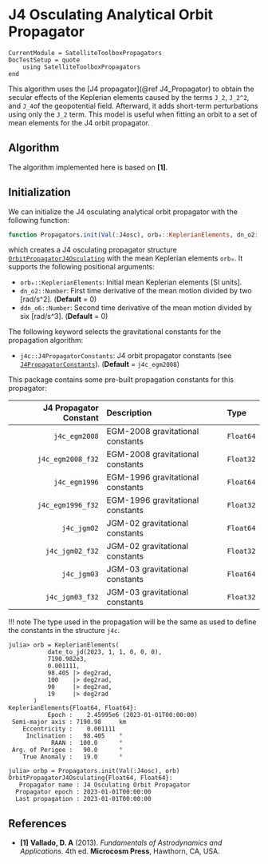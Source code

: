 J4 Osculating Analytical Orbit Propagator
=========================================

```@meta
CurrentModule = SatelliteToolboxPropagators
DocTestSetup = quote
    using SatelliteToolboxPropagators
end
```

This algorithm uses the [J4 propagator](@ref J4_Propagator) to obtain the secular effects of
the Keplerian elements caused by the terms ``J_2``, ``J_2^2``, and ``J_4``of the
geopotential field. Afterward, it adds short-term perturbations using only the ``J_2`` term.
This model is useful when fitting an orbit to a set of mean elements for the J4 orbit
propagator.

## Algorithm

The algorithm implemented here is based on **[1]**.

## Initialization

We can initialize the J4 osculating analytical orbit propagator with the following function:

```julia
function Propagators.init(Val(:J4osc), orb₀::KeplerianElements, dn_o2::Number = 0, ddn_o6::Number = 0; kwargs...)
```

which creates a J4 osculating propagator structure [`OrbitPropagatorJ4Osculating`](@ref)
with the mean Keplerian elements `orb₀`. It supports the following positional arguments:

- `orb₀::KeplerianElements`: Initial mean Keplerian elements [SI units].
- `dn_o2::Number`: First time derivative of the mean motion divided by two [rad/s^2].
    (**Default** = 0)
- `ddn_o6::Number`: Second time derivative of the mean motion divided by six [rad/s^3].
    (**Default** = 0)
    
The following keyword selects the gravitational constants for the propagation algorithm:

- `j4c::J4PropagatorConstants`: J4 orbit propagator constants (see
  [`J4PropagatorConstants`](@ref)). (**Default** = `j4c_egm2008`)

This package contains some pre-built propagation constants for this propagator:

| **J4 Propagator Constant** | **Description**                  | **Type**  |
|---------------------------:|:---------------------------------|:----------|
|              `j4c_egm2008` | EGM-2008 gravitational constants | `Float64` |
|          `j4c_egm2008_f32` | EGM-2008 gravitational constants | `Float32` |
|              `j4c_egm1996` | EGM-1996 gravitational constants | `Float64` |
|          `j4c_egm1996_f32` | EGM-1996 gravitational constants | `Float32` |
|                `j4c_jgm02` | JGM-02 gravitational constants   | `Float64` |
|            `j4c_jgm02_f32` | JGM-02 gravitational constants   | `Float32` |
|                `j4c_jgm03` | JGM-03 gravitational constants   | `Float64` |
|            `j4c_jgm03_f32` | JGM-03 gravitational constants   | `Float32` |

!!! note
    The type used in the propagation will be the same as used to define the constants in the
    structure `j4c`.
    
```jldoctest
julia> orb = KeplerianElements(
           date_to_jd(2023, 1, 1, 0, 0, 0),
           7190.982e3,
           0.001111,
           98.405 |> deg2rad,
           100    |> deg2rad,
           90     |> deg2rad,
           19     |> deg2rad
       )
KeplerianElements{Float64, Float64}:
           Epoch :    2.45995e6 (2023-01-01T00:00:00)
 Semi-major axis : 7190.98     km
    Eccentricity :    0.001111
     Inclination :   98.405    °
            RAAN :  100.0      °
 Arg. of Perigee :   90.0      °
    True Anomaly :   19.0      °

julia> orbp = Propagators.init(Val(:J4osc), orb)
OrbitPropagatorJ4Osculating{Float64, Float64}:
   Propagator name : J4 Osculating Orbit Propagator
  Propagator epoch : 2023-01-01T00:00:00
  Last propagation : 2023-01-01T00:00:00
```

## References

- **[1]** **Vallado, D. A** (2013). *Fundamentals of Astrodynamics and Applications*. 4th
  ed. **Microcosm Press**, Hawthorn, CA, USA.

